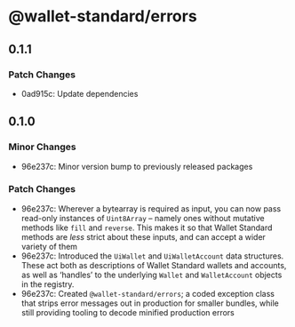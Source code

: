 # @wallet-standard/errors

## 0.1.1

### Patch Changes

- 0ad915c: Update dependencies

## 0.1.0

### Minor Changes

- 96e237c: Minor version bump to previously released packages

### Patch Changes

- 96e237c: Wherever a bytearray is required as input, you can now pass read-only instances of `Uint8Array` – namely ones without mutative methods like `fill` and `reverse`. This makes it so that Wallet Standard methods are _less_ strict about these inputs, and can accept a wider variety of them
- 96e237c: Introduced the `UiWallet` and `UiWalletAccount` data structures. These act both as descriptions of Wallet Standard wallets and accounts, as well as ‘handles’ to the underlying `Wallet` and `WalletAccount` objects in the registry.
- 96e237c: Created `@wallet-standard/errors`; a coded exception class that strips error messages out in production for smaller bundles, while still providing tooling to decode minified production errors
